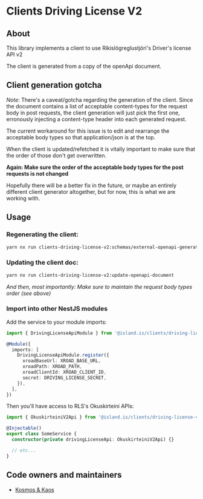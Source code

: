 # Clients Driving License V2

## About

This library implements a client to use Ríkislögreglustjóri's Driver's license API v2

The client is generated from a copy of the openApi document.

## Client generation gotcha

_Note_: There's a caveat/gotcha regarding the generation of the client. Since
the document contains a list of acceptable content-types for the request body in
post requests, the client generation will just pick the first one, erronously
injecting a content-type header into each generated request.

The current workaround for this issue is to edit and rearrange the acceptable
body types so that application/json is at the top.

When the client is updated/refetched it is vitally important to make sure that
the order of those don't get overwritten.

**Again: Make sure the order of the acceptable body types for the post requests is not changed**

Hopefully there will be a better fix in the future, or maybe an entirely different
client generator altogether, but for now, this is what we are working with.

## Usage

### Regenerating the client:

```sh
yarn nx run clients-driving-license-v2:schemas/external-openapi-generator
```

### Updating the client doc:

```sh
yarn nx run clients-driving-license-v2:update-openapi-document
```

_And then, most importantly: Make sure to maintain the request body types order (see above)_

### Import into other NestJS modules

Add the service to your module imports:

```typescript
import { DrivingLicenseApiModule } from '@island.is/clients/driving-license-v2'

@Module({
  imports: [
    DrivingLicenseApiModule.register({
      xroadBaseUrl: XROAD_BASE_URL,
      xroadPath: XROAD_PATH,
      xroadClientId: XROAD_CLIENT_ID,
      secret: DRIVING_LICENSE_SECRET,
    }),
  ],
})
```

Then you'll have access to RLS's Okuskirteini APIs:

```typescript
import { OkuskirteiniV2Api } from '@island.is/clients/driving-license-v2'

@Injectable()
export class SomeService {
  constructor(private drivingLicenseApi: OkuskirteiniV2Api) {}

  // etc...
}
```

## Code owners and maintainers

- [Kosmos & Kaos](https://github.com/orgs/island-is/teams/kosmos-og-kaos/members)
